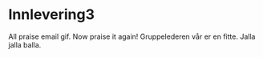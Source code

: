 # Innlevering3
All praise email gif.
Now praise it again!
Gruppelederen vår er en fitte.
Jalla jalla balla.